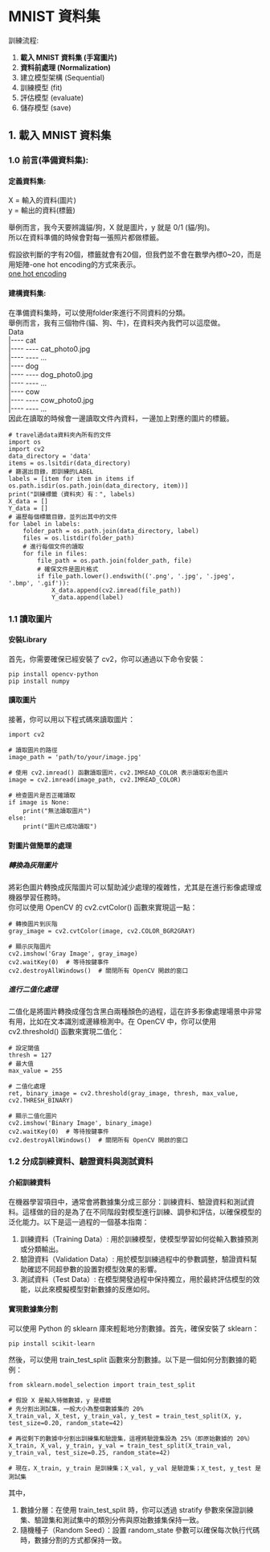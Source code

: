 # MNIST 資料集

訓練流程:

1. **載入 MNIST 資料集 (手寫圖片)**
2. **資料前處理 (Normalization)**
3. 建立模型架構 (Sequential)
4. 訓練模型 (fit)
5. 評估模型 (evaluate)
6. 儲存模型 (save)

## 1. 載入 MNIST 資料集

### 1.0 前言(準備資料集):

#### 定義資料集: 

X = 輸入的資料(圖片)  
y = 輸出的資料(標籤)  

舉例而言，我今天要辨識貓/狗，X 就是圖片，y 就是 0/1 (貓/狗)。  
所以在資料準備的時候會對每一張照片都做標籤。

假設欲判斷的字有20個，標籤就會有20個，但我們並不會在數學內標0~20，而是用矩陣-one hot encoding的方式來表示。  
[one hot encoding](https://medium.com/@PatHuang/%E5%88%9D%E5%AD%B8python%E6%89%8B%E8%A8%98-3-%E8%B3%87%E6%96%99%E5%89%8D%E8%99%95%E7%90%86-label-encoding-one-hot-encoding-85c983d63f87)

#### 建構資料集:

在準備資料集時，可以使用folder來進行不同資料的分類。  
舉例而言，我有三個物件(貓、狗、牛)，在資料夾內我們可以這麼做。  
Data  
|----  cat  
|----  ---- cat_photo0.jpg  
|----  ---- ...  
|----  dog  
|----  ---- dog_photo0.jpg  
|----  ---- ...  
|----  cow  
|----  ---- cow_photo0.jpg  
|----  ---- ...  
因此在讀取的時候會一邊讀取文件內資料，一邊加上對應的圖片的標籤。  
```
# travel過data資料夾內所有的文件
import os
import cv2
data_directory = 'data'
items = os.lsitdir(data_directory)
# 篩選出目錄，即訓練的LABEL
labels = [item for item in items if os.path.isdir(os.path.join(data_directory, item))]
print("訓練標籤（資料夾）有：", labels)
X_data = []
Y_data = []
# 遍歷每個標籤目錄，並列出其中的文件
for label in labels:
    folder_path = os.path.join(data_directory, label)
    files = os.listdir(folder_path)
    # 進行每個文件的讀取
    for file in files:
        file_path = os.path.join(folder_path, file)
        # 確保文件是圖片格式
        if file_path.lower().endswith(('.png', '.jpg', '.jpeg', '.bmp', '.gif')):
            X_data.append(cv2.imread(file_path))
            Y_data.append(label)
```

### 1.1 讀取圖片
#### 安裝Library
首先，你需要確保已經安裝了 cv2，你可以通過以下命令安裝：
```
pip install opencv-python
pip install numpy
```
#### 讀取圖片
接著，你可以用以下程式碼來讀取圖片：
```
import cv2

# 讀取圖片的路徑
image_path = 'path/to/your/image.jpg'

# 使用 cv2.imread() 函數讀取圖片，cv2.IMREAD_COLOR 表示讀取彩色圖片
image = cv2.imread(image_path, cv2.IMREAD_COLOR)

# 檢查圖片是否正確讀取
if image is None:
    print("無法讀取圖片")
else:
    print("圖片已成功讀取")
```
#### 對圖片做簡單的處理
##### 轉換為灰階圖片
將彩色圖片轉換成灰階圖片可以幫助減少處理的複雜性，尤其是在進行影像處理或機器學習任務時。  
你可以使用 OpenCV 的 cv2.cvtColor() 函數來實現這一點：  
```
# 轉換圖片到灰階
gray_image = cv2.cvtColor(image, cv2.COLOR_BGR2GRAY)

# 顯示灰階圖片
cv2.imshow('Gray Image', gray_image)
cv2.waitKey(0)  # 等待按鍵事件
cv2.destroyAllWindows()  # 關閉所有 OpenCV 開啟的窗口
```
##### 進行二值化處理
二值化是將圖片轉換成僅包含黑白兩種顏色的過程，這在許多影像處理場景中非常有用，比如在文本識別或邊緣檢測中。在 OpenCV 中，你可以使用 cv2.threshold() 函數來實現二值化：  
```
# 設定閾值
thresh = 127
# 最大值
max_value = 255

# 二值化處理
ret, binary_image = cv2.threshold(gray_image, thresh, max_value, cv2.THRESH_BINARY)

# 顯示二值化圖片
cv2.imshow('Binary Image', binary_image)
cv2.waitKey(0)  # 等待按鍵事件
cv2.destroyAllWindows()  # 關閉所有 OpenCV 開啟的窗口
```
### 1.2 分成訓練資料、驗證資料與測試資料
#### 介紹訓練資料
在機器學習項目中，通常會將數據集分成三部分：訓練資料、驗證資料和測試資料。這樣做的目的是為了在不同階段對模型進行訓練、調參和評估，以確保模型的泛化能力。以下是這一過程的一個基本指南：  
1. 訓練資料（Training Data）: 用於訓練模型，使模型學習如何從輸入數據預測或分類輸出。
2. 驗證資料（Validation Data）: 用於模型訓練過程中的參數調整，驗證資料幫助確認不同超參數的設置對模型效果的影響。
3. 測試資料（Test Data）: 在模型開發過程中保持獨立，用於最終評估模型的效能，以此來模擬模型對新數據的反應如何。
#### 實現數據集分割
可以使用 Python 的 sklearn 庫來輕鬆地分割數據。首先，確保安裝了 sklearn：
```
pip install scikit-learn
```
然後，可以使用 train_test_split 函數來分割數據。以下是一個如何分割數據的範例：
```
from sklearn.model_selection import train_test_split

# 假設 X 是輸入特徵數據，y 是標籤
# 先分割出測試集，一般大小為整個數據集的 20%
X_train_val, X_test, y_train_val, y_test = train_test_split(X, y, test_size=0.20, random_state=42)

# 再從剩下的數據中分割出訓練集和驗證集，這裡將驗證集設為 25%（即原始數據的 20%）
X_train, X_val, y_train, y_val = train_test_split(X_train_val, y_train_val, test_size=0.25, random_state=42)

# 現在，X_train, y_train 是訓練集；X_val, y_val 是驗證集；X_test, y_test 是測試集
```
其中，
1. 數據分層：在使用 train_test_split 時，你可以透過 stratify 參數來保證訓練集、驗證集和測試集中的類別分佈與原始數據集保持一致。
2. 隨機種子（Random Seed）：設置 random_state 參數可以確保每次執行代碼時，數據分割的方式都保持一致。
